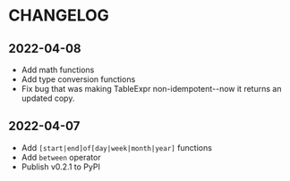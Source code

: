 # CHANGELOG

## 2022-04-08

- Add math functions
- Add type conversion functions
- Fix bug that was making TableExpr non-idempotent--now it returns an updated copy.

## 2022-04-07

- Add `[start|end]of[day|week|month|year]` functions
- Add `between` operator
- Publish v0.2.1 to PyPI